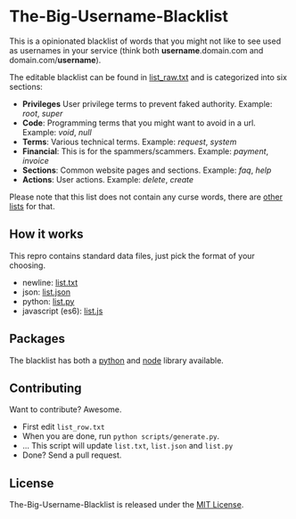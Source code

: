 # The-Big-Username-Blacklist
This is a opinionated blacklist of words that you might not like to see used as usernames in your service (think both **username**.domain.com and domain.com/**username**).

The editable blacklist can be found in [list_raw.txt](list_raw.txt) and is categorized into six sections:

- **Privileges** User privilege terms to prevent faked authority. Example: _root_, _super_
- **Code**: Programming terms that you might want to avoid in a url. Example: _void_, _null_
- **Terms**: Various technical terms. Example: _request_, _system_
- **Financial**: This is for the spammers/scammers. Example: _payment_, _invoice_
- **Sections**: Common website pages and sections. Example: _faq_, _help_
- **Actions**: User actions. Example: _delete_, _create_

Please note that this list does not contain any curse words, there are [other lists](https://github.com/shutterstock/List-of-Dirty-Naughty-Obscene-and-Otherwise-Bad-Words) for that.


## How it works
This repro contains standard data files, just pick the format of your choosing.

- newline: [list.txt](list.txt)
- json: [list.json](list.json)
- python: [list.py](list.py)
- javascript (es6): [list.js](list.js)


## Packages

The blacklist has both a [python](https://github.com/marteinn/the-big-username-blacklist-python) and [node](https://github.com/marteinn/the-big-username-blacklist-js) library available.


## Contributing

Want to contribute? Awesome.

- First edit `list_row.txt`
- When you are done, run `python scripts/generate.py`.
- ... This script will update `list.txt`, `list.json` and `list.py`
- Done? Send a pull request.


## License

The-Big-Username-Blacklist is released under the [MIT License](http://www.opensource.org/licenses/MIT).
